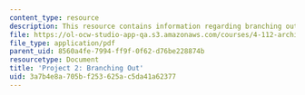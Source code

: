 ```yaml
---
content_type: resource
description: This resource contains information regarding branching out.
file: https://ol-ocw-studio-app-qa.s3.amazonaws.com/courses/4-112-architecture-design-fundamentals-i-nano-machines-fall-2012/3a7b4e8a705bf253625ac5da41a62377_MIT4_112F12_Doc_Ex2_MG.pdf
file_type: application/pdf
parent_uid: 8560a4fe-7994-ff9f-0f62-d76be228874b
resourcetype: Document
title: 'Project 2: Branching Out'
uid: 3a7b4e8a-705b-f253-625a-c5da41a62377
---
```

